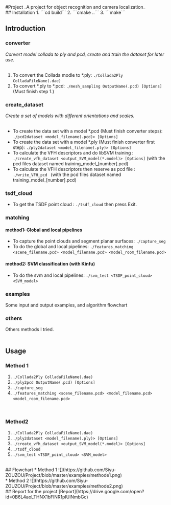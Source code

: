 <snippet>
  <content>
#Project
_A project for object recognition and camera localization_
</br>
## Installation
1. ```cd build```
2. ```cmake ..```
3. ```make```
</br>

## Introduction
### converter
_Convert model collada to ply and pcd, create and train the dataset for later use._</br>
</br>
1. To convert the Collada modle to *.ply: ```./Collada2Ply ColladaFileName(.dae)```</br>
2. To convert *.ply to *.pcd: ```./mesh_sampling OutputName(.pcd) [Options]``` (Must finish step 1.)</br>

### create_dataset
_Create a set of models with different orientations and scales._</br>
</br>
* To create the data set with a model *.pcd (Must finish converter steps): ```./pcd2dataset <model_filename(.pcd)> [Options]```</br>
* To create the data set with a model *.ply (Must finish converter first step): ```./ply2dataset <model_filename(.ply)> [Options]``` </br>
* To calculate the VFH descriptors and do libSVM training : ```./create_vfh_dataset <output_SVM_model(*.model)> [Options]``` (with the pcd files dataset named training_model_[number].pcd)</br>
* To calculate the VFH descriptors then reserve as pcd file : ```./write_VFH_pcd ``` (with the pcd files dataset named training_model_[number].pcd)</br>

### tsdf_cloud
* To get the TSDF point cloud :  ```./tsdf_cloud``` then press Exit.     

### matching
#### method1: Global and local pipelines
* To capture the point clouds and segment planar surfaces: ```./capture_seg```</br>
* To do the global and local pipelines: ```./features_matching <scene_filename.pcd> <model_filename.pcd> <model_room_filename.pcd>```</br>

#### method2: SVM classification (with Kinfu)
* To do the svm and local pipelines: ```./svm_test <TSDF_point_cloud> <SVM_model>```</br>

### examples
Some input and output examples, and algorithm flowchart</br>
### others
Others methods I tried.</br>
</br>
## Usage
### Method 1
1. ```./Collada2Ply ColladaFileName(.dae)```</br>
2. ```./ply2pcd OutputName(.pcd) [Options]```</br>
3. ```./capture_seg```</br>
4. ```./features_matching <scene_filename.pcd> <model_filename.pcd> <model_room_filename.pcd>```</br>
</br>

### Method2
1. ```./Collada2Ply ColladaFileName(.dae)```</br>
2. ```./ply2dataset <model_filename(.ply)> [Options]```</br>
3. ```./create_vfh_dataset <output_SVM_model(*.model)> [Options]```</br>
4. ```./tsdf_cloud```</br>
5. ```./svm_test <TSDF_point_cloud> <SVM_model>```</br>
</br>
## Flowchart
* Method 1
![](https://github.com/Siyu-ZOUZOU/Project/blob/master/examples/methode1.png) 
</br>
* Method 2
![](https://github.com/Siyu-ZOUZOU/Project/blob/master/examples/methode2.png) 
</br>
## Report for the project
[Report](https://drive.google.com/open?id=0B6L4aoLTHNX1bFlNR1pIUlNmbGc)  
</br>
  </content>
</snippet>
